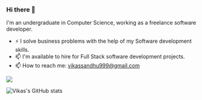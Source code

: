 ### Hi there 👋

I'm an undergraduate in Computer Science, working as a freelance software developer.

- ⚡ I solve business problems with the help of my Software development skills.
- 📫 I'm available to hire for Full Stack software development projects.
- 📫 How to reach me: vikassandhu999@gmail.com 

![](https://komarev.com/ghpvc/?username=vikassandhu999&color=blue)

![Vikas's GitHub stats](https://github-readme-stats.vercel.app/api?username=vikassandhu999&show_icons=true&theme=radical&show_icons=true&count_private=true&include_all_commits=true)

